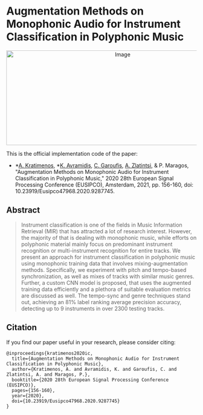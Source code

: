 # Augmentation Methods on Monophonic Audio for Instrument Classification in Polyphonic Music

<p align="center">
    <img src="pipe.jpg" alt="Image" width="600" height="250" />
</p>

This is the official implementation code of the paper:

* *[A. Kratimenos](https://github.com/agelosk), *[K. Avramidis](https://github.com/klean2050), [C. Garoufis](https://github.com/cgaroufis), [A. Zlatintsi](https://github.com/daedmoon), & P. Maragos, "Augmentation Methods on Monophonic Audio for Instrument Classification in Polyphonic Music," 2020 28th European Signal Processing Conference (EUSIPCO), Amsterdam, 2021, pp. 156-160, doi: 10.23919/Eusipco47968.2020.9287745.

## Abstract
> Instrument classification is one of the fields in Music Information Retrieval (MIR) that has attracted a lot of research interest. However, the majority of that is dealing with monophonic music, while efforts on polyphonic material mainly focus on predominant instrument recognition or multi-instrument recognition for entire tracks. We present an approach for instrument classification in polyphonic music using monophonic training data that involves mixing-augmentation methods. Specifically, we experiment with pitch and tempo-based synchronization, as well as mixes of tracks with similar music genres. Further, a custom CNN model is proposed, that uses the augmented training data efficiently and a plethora of suitable evaluation metrics are discussed as well. The tempo-sync and genre techniques stand out, achieving an 81% label ranking average precision accuracy, detecting up to 9 instruments in over 2300 testing tracks.

## Citation
If you find our paper useful in your research, please consider citing:
```
@inproceedings{kratimenos2020ic,
  title={Augmentation Methods on Monophonic Audio for Instrument Classification in Polyphonic Music},
  author={Kratimenos, A. and Avramidis, K. and Garoufis, C. and Zlatintsi, A. and Maragos, P.},
  booktitle={2020 28th European Signal Processing Conference (EUSIPCO)},
  pages={156-160},
  year={2020},
  doi={10.23919/Eusipco47968.2020.9287745}
}
```
